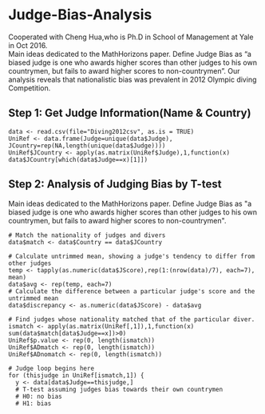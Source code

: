 # Judge-Bias-Analysis
Cooperated with Cheng Hua,who is Ph.D in School of Management at Yale in Oct 2016.<br>
Main ideas dedicated to the MathHorizons paper. Define Judge Bias as “a biased judge is one who awards higher scores than other judges to his own countrymen, but fails to award higher scores to non-countrymen”.
Our analysis reveals that nationalistic bias was prevalent in 2012 Olympic diving Competition.

## Step 1: Get Judge Information(Name & Country)

```{r ref}
data <- read.csv(file="Diving2012csv", as.is = TRUE)
UniRef <- data.frame(Judge=unique(data$Judge), JCountry=rep(NA,length(unique(data$Judge))))
UniRef$JCountry <- apply(as.matrix(UniRef$Judge),1,function(x) data$JCountry[which(data$Judge==x)[1]])
```

## Step 2: Analysis of Judging Bias by T-test

Main ideas dedicated to the MathHorizons paper. Define Judge Bias as "a biased judge is one who awards higher scores than other judges to his own countrymen, but fails to award higher scores to non-countrymen".
```{r diving}
# Match the nationality of judges and divers
data$match <- data$Country == data$JCountry

# Calculate untrimmed mean, showing a judge's tendency to differ from other judges
temp <- tapply(as.numeric(data$JScore),rep(1:(nrow(data)/7), each=7), mean) 
data$avg <- rep(temp, each=7)
# Calculate the difference between a particular judge's score and the untrimmed mean 
data$discrepancy <- as.numeric(data$JScore) - data$avg

# Find judges whose nationality matched that of the particular diver.
ismatch <- apply(as.matrix(UniRef[,1]),1,function(x) sum(data$match[data$Judge==x])>0)
UniRef$p.value <- rep(0, length(ismatch))
UniRef$ADmatch <- rep(0, length(ismatch))
UniRef$ADnomatch <- rep(0, length(ismatch))

# Judge loop begins here
for (thisjudge in UniRef[ismatch,1]) {
  y <- data[data$Judge==thisjudge,]
  # T-test assuming judges bias towards their own countrymen
  # H0: no bias
  # H1: bias
